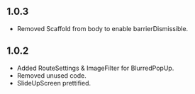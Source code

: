 ## 1.0.3
* Removed Scaffold from body to enable barrierDismissible.
## 1.0.2
* Added RouteSettings & ImageFilter for BlurredPopUp.
* Removed unused code.
* SlideUpScreen prettified.

